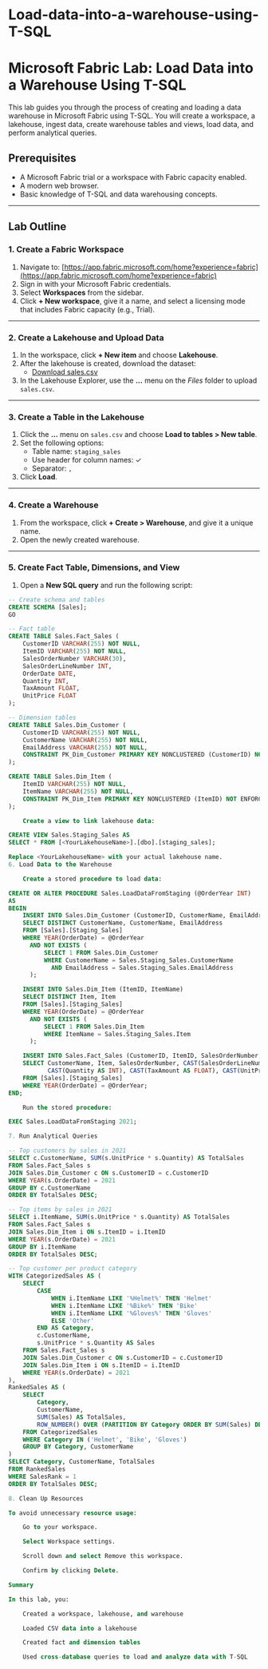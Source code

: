 # Load-data-into-a-warehouse-using-T-SQL


# Microsoft Fabric Lab: Load Data into a Warehouse Using T-SQL

This lab guides you through the process of creating and loading a data warehouse in Microsoft Fabric using T-SQL. You will create a workspace, a lakehouse, ingest data, create warehouse tables and views, load data, and perform analytical queries.

## Prerequisites

- A Microsoft Fabric trial or a workspace with Fabric capacity enabled.
- A modern web browser.
- Basic knowledge of T-SQL and data warehousing concepts.

---

## Lab Outline

### 1. Create a Fabric Workspace

1. Navigate to: [https://app.fabric.microsoft.com/home?experience=fabric](https://app.fabric.microsoft.com/home?experience=fabric)
2. Sign in with your Microsoft Fabric credentials.
3. Select **Workspaces** from the sidebar.
4. Click **+ New workspace**, give it a name, and select a licensing mode that includes Fabric capacity (e.g., Trial).

---

### 2. Create a Lakehouse and Upload Data

1. In the workspace, click **+ New item** and choose **Lakehouse**.
2. After the lakehouse is created, download the dataset:
   - [Download sales.csv](https://github.com/MicrosoftLearning/dp-data/raw/main/sales.csv)
3. In the Lakehouse Explorer, use the **...** menu on the *Files* folder to upload `sales.csv`.

---

### 3. Create a Table in the Lakehouse

1. Click the **...** menu on `sales.csv` and choose **Load to tables > New table**.
2. Set the following options:
   - Table name: `staging_sales`
   - Use header for column names: ✓
   - Separator: `,`
3. Click **Load**.

---

### 4. Create a Warehouse

1. From the workspace, click **+ Create > Warehouse**, and give it a unique name.
2. Open the newly created warehouse.

---

### 5. Create Fact Table, Dimensions, and View

1. Open a **New SQL query** and run the following script:

```sql
-- Create schema and tables
CREATE SCHEMA [Sales];
GO

-- Fact table
CREATE TABLE Sales.Fact_Sales (
    CustomerID VARCHAR(255) NOT NULL,
    ItemID VARCHAR(255) NOT NULL,
    SalesOrderNumber VARCHAR(30),
    SalesOrderLineNumber INT,
    OrderDate DATE,
    Quantity INT,
    TaxAmount FLOAT,
    UnitPrice FLOAT
);

-- Dimension tables
CREATE TABLE Sales.Dim_Customer (
    CustomerID VARCHAR(255) NOT NULL,
    CustomerName VARCHAR(255) NOT NULL,
    EmailAddress VARCHAR(255) NOT NULL,
    CONSTRAINT PK_Dim_Customer PRIMARY KEY NONCLUSTERED (CustomerID) NOT ENFORCED
);

CREATE TABLE Sales.Dim_Item (
    ItemID VARCHAR(255) NOT NULL,
    ItemName VARCHAR(255) NOT NULL,
    CONSTRAINT PK_Dim_Item PRIMARY KEY NONCLUSTERED (ItemID) NOT ENFORCED
);

    Create a view to link lakehouse data:

CREATE VIEW Sales.Staging_Sales AS
SELECT * FROM [<YourLakehouseName>].[dbo].[staging_sales];

Replace <YourLakehouseName> with your actual lakehouse name.
6. Load Data to the Warehouse

    Create a stored procedure to load data:

CREATE OR ALTER PROCEDURE Sales.LoadDataFromStaging (@OrderYear INT)
AS
BEGIN
    INSERT INTO Sales.Dim_Customer (CustomerID, CustomerName, EmailAddress)
    SELECT DISTINCT CustomerName, CustomerName, EmailAddress
    FROM [Sales].[Staging_Sales]
    WHERE YEAR(OrderDate) = @OrderYear
      AND NOT EXISTS (
          SELECT 1 FROM Sales.Dim_Customer
          WHERE CustomerName = Sales.Staging_Sales.CustomerName
            AND EmailAddress = Sales.Staging_Sales.EmailAddress
      );

    INSERT INTO Sales.Dim_Item (ItemID, ItemName)
    SELECT DISTINCT Item, Item
    FROM [Sales].[Staging_Sales]
    WHERE YEAR(OrderDate) = @OrderYear
      AND NOT EXISTS (
          SELECT 1 FROM Sales.Dim_Item
          WHERE ItemName = Sales.Staging_Sales.Item
      );

    INSERT INTO Sales.Fact_Sales (CustomerID, ItemID, SalesOrderNumber, SalesOrderLineNumber, OrderDate, Quantity, TaxAmount, UnitPrice)
    SELECT CustomerName, Item, SalesOrderNumber, CAST(SalesOrderLineNumber AS INT), CAST(OrderDate AS DATE),
           CAST(Quantity AS INT), CAST(TaxAmount AS FLOAT), CAST(UnitPrice AS FLOAT)
    FROM [Sales].[Staging_Sales]
    WHERE YEAR(OrderDate) = @OrderYear;
END;

    Run the stored procedure:

EXEC Sales.LoadDataFromStaging 2021;

7. Run Analytical Queries

-- Top customers by sales in 2021
SELECT c.CustomerName, SUM(s.UnitPrice * s.Quantity) AS TotalSales
FROM Sales.Fact_Sales s
JOIN Sales.Dim_Customer c ON s.CustomerID = c.CustomerID
WHERE YEAR(s.OrderDate) = 2021
GROUP BY c.CustomerName
ORDER BY TotalSales DESC;

-- Top items by sales in 2021
SELECT i.ItemName, SUM(s.UnitPrice * s.Quantity) AS TotalSales
FROM Sales.Fact_Sales s
JOIN Sales.Dim_Item i ON s.ItemID = i.ItemID
WHERE YEAR(s.OrderDate) = 2021
GROUP BY i.ItemName
ORDER BY TotalSales DESC;

-- Top customer per product category
WITH CategorizedSales AS (
    SELECT
        CASE
            WHEN i.ItemName LIKE '%Helmet%' THEN 'Helmet'
            WHEN i.ItemName LIKE '%Bike%' THEN 'Bike'
            WHEN i.ItemName LIKE '%Gloves%' THEN 'Gloves'
            ELSE 'Other'
        END AS Category,
        c.CustomerName,
        s.UnitPrice * s.Quantity AS Sales
    FROM Sales.Fact_Sales s
    JOIN Sales.Dim_Customer c ON s.CustomerID = c.CustomerID
    JOIN Sales.Dim_Item i ON s.ItemID = i.ItemID
    WHERE YEAR(s.OrderDate) = 2021
),
RankedSales AS (
    SELECT
        Category,
        CustomerName,
        SUM(Sales) AS TotalSales,
        ROW_NUMBER() OVER (PARTITION BY Category ORDER BY SUM(Sales) DESC) AS SalesRank
    FROM CategorizedSales
    WHERE Category IN ('Helmet', 'Bike', 'Gloves')
    GROUP BY Category, CustomerName
)
SELECT Category, CustomerName, TotalSales
FROM RankedSales
WHERE SalesRank = 1
ORDER BY TotalSales DESC;

8. Clean Up Resources

To avoid unnecessary resource usage:

    Go to your workspace.

    Select Workspace settings.

    Scroll down and select Remove this workspace.

    Confirm by clicking Delete.

Summary

In this lab, you:

    Created a workspace, lakehouse, and warehouse

    Loaded CSV data into a lakehouse

    Created fact and dimension tables

    Used cross-database queries to load and analyze data with T-SQL

